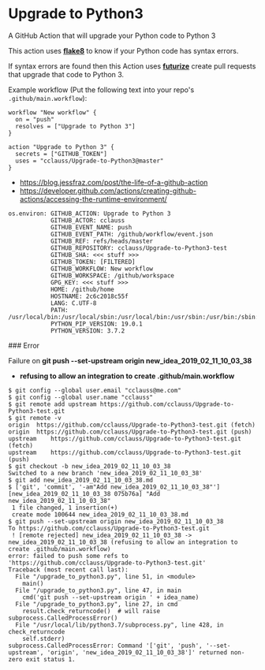 # Upgrade to Python3
A GitHub Action that will upgrade your Python code to Python 3

This action uses [__flake8__](http://flake8.pycqa.org) to know if your Python code has syntax errors.

If syntax errors are found then this Action uses [__futurize__](http://python-future.org/futurize_cheatsheet.html) create pull requests that upgrade that code to Python 3.

Example workflow (Put the following text into your repo's `.github/main.workflow`):
```
workflow "New workflow" {
  on = "push"
  resolves = ["Upgrade to Python 3"]
}

action "Upgrade to Python 3" {
  secrets = ["GITHUB_TOKEN"]
  uses = "cclauss/Upgrade-to-Python3@master"
}
```
* https://blog.jessfraz.com/post/the-life-of-a-github-action
* https://developer.github.com/actions/creating-github-actions/accessing-the-runtime-environment/
```
os.environ: GITHUB_ACTION: Upgrade to Python 3
            GITHUB_ACTOR: cclauss
            GITHUB_EVENT_NAME: push
            GITHUB_EVENT_PATH: /github/workflow/event.json
            GITHUB_REF: refs/heads/master
            GITHUB_REPOSITORY: cclauss/Upgrade-to-Python3-test
            GITHUB_SHA: <<< stuff >>>
            GITHUB_TOKEN: [FILTERED]
            GITHUB_WORKFLOW: New workflow
            GITHUB_WORKSPACE: /github/workspace
            GPG_KEY: <<< stuff >>>
            HOME: /github/home
            HOSTNAME: 2c6c2018c55f
            LANG: C.UTF-8
            PATH: /usr/local/bin:/usr/local/sbin:/usr/local/bin:/usr/sbin:/usr/bin:/sbin:/bin
            PYTHON_PIP_VERSION: 19.0.1
            PYTHON_VERSION: 3.7.2
```

### Error

Failure on __git push --set-upstream origin new_idea_2019_02_11_10_03_38__
* __refusing to allow an integration to create .github/main.workflow__
```
$ git config --global user.email "cclauss@me.com"
$ git config --global user.name "cclauss"
$ git remote add upstream https://github.com/cclauss/Upgrade-to-Python3-test.git
$ git remote -v
origin	https://github.com/cclauss/Upgrade-to-Python3-test.git (fetch)
origin	https://github.com/cclauss/Upgrade-to-Python3-test.git (push)
upstream	https://github.com/cclauss/Upgrade-to-Python3-test.git (fetch)
upstream	https://github.com/cclauss/Upgrade-to-Python3-test.git (push)
$ git checkout -b new_idea_2019_02_11_10_03_38
Switched to a new branch 'new_idea_2019_02_11_10_03_38'
$ git add new_idea_2019_02_11_10_03_38.md
$ ['git', 'commit', '-am"Add new_idea_2019_02_11_10_03_38"']
[new_idea_2019_02_11_10_03_38 075b76a] "Add new_idea_2019_02_11_10_03_38"
 1 file changed, 1 insertion(+)
 create mode 100644 new_idea_2019_02_11_10_03_38.md
$ git push --set-upstream origin new_idea_2019_02_11_10_03_38
To https://github.com/cclauss/Upgrade-to-Python3-test.git
 ! [remote rejected] new_idea_2019_02_11_10_03_38 -> new_idea_2019_02_11_10_03_38 (refusing to allow an integration to create .github/main.workflow)
error: failed to push some refs to 'https://github.com/cclauss/Upgrade-to-Python3-test.git'
Traceback (most recent call last):
  File "/upgrade_to_python3.py", line 51, in <module>
    main()
  File "/upgrade_to_python3.py", line 47, in main
    cmd('git push --set-upstream origin ' + idea_name)
  File "/upgrade_to_python3.py", line 27, in cmd
    result.check_returncode()  # will raise subprocess.CalledProcessError()
  File "/usr/local/lib/python3.7/subprocess.py", line 428, in check_returncode
    self.stderr)
subprocess.CalledProcessError: Command '['git', 'push', '--set-upstream', 'origin', 'new_idea_2019_02_11_10_03_38']' returned non-zero exit status 1.

```
